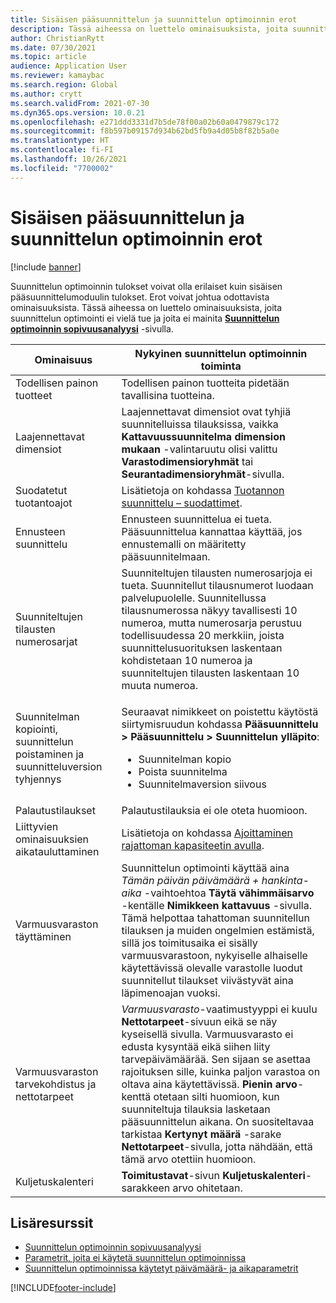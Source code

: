 ```yaml
---
title: Sisäisen pääsuunnittelun ja suunnittelun optimoinnin erot
description: Tässä aiheessa on luettelo ominaisuuksista, joita suunnittelun optimointi ei vielä tue ja joita ei mainita suunnittelun optimoinnin sopivuusanalyysisivulla.
author: ChristianRytt
ms.date: 07/30/2021
ms.topic: article
audience: Application User
ms.reviewer: kamaybac
ms.search.region: Global
ms.author: crytt
ms.search.validFrom: 2021-07-30
ms.dyn365.ops.version: 10.0.21
ms.openlocfilehash: e271ddd3331d7b5de78f00a02b60a0479879c172
ms.sourcegitcommit: f8b597b09157d934b62bd5fb9a4d05b8f82b5a0e
ms.translationtype: HT
ms.contentlocale: fi-FI
ms.lasthandoff: 10/26/2021
ms.locfileid: "7700002"
---
```

# <a name="differences-between-built-in-master-planning-and-planning-optimization"></a>Sisäisen pääsuunnittelun ja suunnittelun optimoinnin erot

[!include [banner](../../includes/banner.md)]

Suunnittelun optimoinnin tulokset voivat olla erilaiset kuin sisäisen pääsuunnittelumoduulin tulokset. Erot voivat johtua odottavista ominaisuuksista. Tässä aiheessa on luettelo ominaisuuksista, joita suunnittelun optimointi ei vielä tue ja joita ei mainita **[Suunnittelun optimoinnin sopivuusanalyysi](planning-optimization-fit-analysis.md)** -sivulla.

| Ominaisuus | Nykyinen suunnittelun optimoinnin toiminta |
|---|---|
| Todellisen painon tuotteet | Todellisen painon tuotteita pidetään tavallisina tuotteina.|
| Laajennettavat dimensiot | Laajennettavat dimensiot ovat tyhjiä suunnitelluissa tilauksissa, vaikka **Kattavuussuunnitelma dimension mukaan** -valintaruutu olisi valittu **Varastodimensioryhmät** tai **Seurantadimensioryhmät**-sivulla. |
| Suodatetut tuotantoajot | Lisätietoja on kohdassa [Tuotannon suunnittelu – suodattimet](production-planning.md#filters). |
| Ennusteen suunnittelu | Ennusteen suunnittelua ei tueta. Pääsuunnittelua kannattaa käyttää, jos ennustemalli on määritetty pääsuunnitelmaan. |
| Suunniteltujen tilausten numerosarjat | Suunniteltujen tilausten numerosarjoja ei tueta. Suunnitellut tilausnumerot luodaan palvelupuolelle. Suunnitellussa tilausnumerossa näkyy tavallisesti 10 numeroa, mutta numerosarja perustuu todellisuudessa 20 merkkiin, joista suunnittelusuorituksen laskentaan kohdistetaan 10 numeroa ja suunniteltujen tilausten laskentaan 10 muuta numeroa. |
| Suunnitelman kopiointi, suunnittelun poistaminen ja suunnitteluversion tyhjennys | <p>Seuraavat nimikkeet on poistettu käytöstä siirtymisruudun kohdassa **Pääsuunnittelu \> Pääsuunnittelu \> Suunnittelun ylläpito**:</p><ul><li>Suunnitelman kopio</li><li>Poista suunnitelma</li><li>Suunnitelmaversion siivous</li></ul> |
| Palautustilaukset | Palautustilauksia ei ole oteta huomioon. |
| Liittyvien ominaisuuksien aikatauluttaminen | Lisätietoja on kohdassa [Ajoittaminen rajattoman kapasiteetin avulla](infinite-capacity-planning.md#limitations). |
| Varmuusvaraston täyttäminen | Suunnittelun optimointi käyttää aina *Tämän päivän päivämäärä + hankinta-aika* -vaihtoehtoa **Täytä vähimmäisarvo** -kentälle **Nimikkeen kattavuus** -sivulla. Tämä helpottaa tahattoman suunnitellun tilauksen ja muiden ongelmien estämistä, sillä jos toimitusaika ei sisälly varmuusvarastoon, nykyiselle alhaiselle käytettävissä olevalle varastolle luodut suunnitellut tilaukset viivästyvät aina läpimenoajan vuoksi. |
| Varmuusvaraston tarvekohdistus ja nettotarpeet | *Varmuusvarasto*-vaatimustyyppi ei kuulu **Nettotarpeet**-sivuun eikä se näy kyseisellä sivulla. Varmuusvarasto ei edusta kysyntää eikä siihen liity tarvepäivämäärää. Sen sijaan se asettaa rajoituksen sille, kuinka paljon varastoa on oltava aina käytettävissä. **Pienin arvo**-kenttä otetaan silti huomioon, kun suunniteltuja tilauksia lasketaan pääsuunnittelun aikana. On suositeltavaa tarkistaa **Kertynyt määrä** -sarake **Nettotarpeet**-sivulla, jotta nähdään, että tämä arvo otettiin huomioon. |
| Kuljetuskalenteri | **Toimitustavat**-sivun **Kuljetuskalenteri**-sarakkeen arvo ohitetaan. |

## <a name="additional-resources"></a>Lisäresurssit

- [Suunnittelun optimoinnin sopivuusanalyysi](planning-optimization-fit-analysis.md)
- [Parametrit, joita ei käytetä suunnittelun optimoinnissa](not-used-parameters.md)
- [Suunnittelun optimoinnissa käytetyt päivämäärä- ja aikaparametrit](date-time-used.md)

[!INCLUDE[footer-include](../../../includes/footer-banner.md)]
